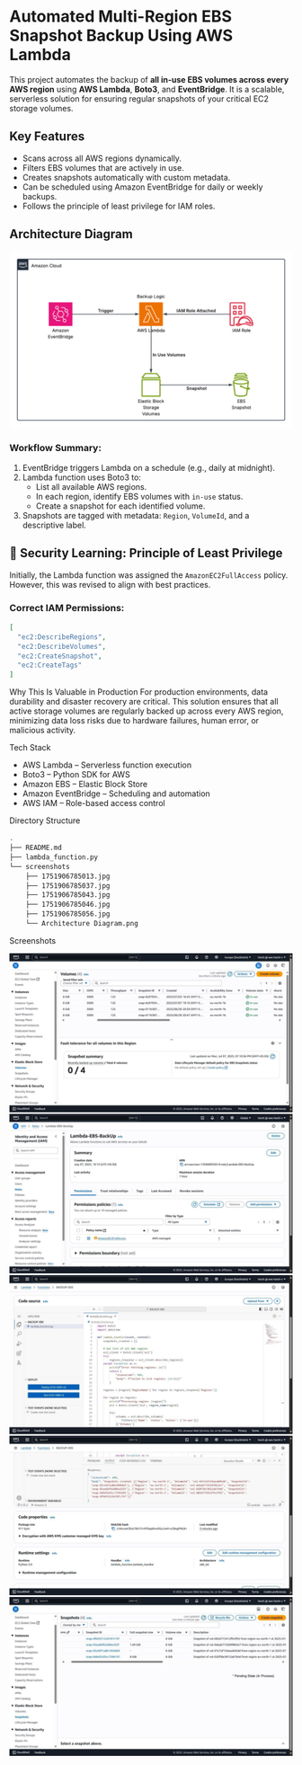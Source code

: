 # Automated Multi-Region EBS Snapshot Backup Using AWS Lambda

This project automates the backup of **all in-use EBS volumes across every AWS region** using **AWS Lambda**, **Boto3**, and **EventBridge**. It is a scalable, serverless solution for ensuring regular snapshots of your critical EC2 storage volumes.


## Key Features

- Scans across all AWS regions dynamically.
- Filters EBS volumes that are actively in use.
- Creates snapshots automatically with custom metadata.
- Can be scheduled using Amazon EventBridge for daily or weekly backups.
- Follows the principle of least privilege for IAM roles.


## Architecture Diagram
![Architecture Diagram](screenshots/Architecture%20Diagram.png)


### Workflow Summary:
1. EventBridge triggers Lambda on a schedule (e.g., daily at midnight).
2. Lambda function uses Boto3 to:
   - List all available AWS regions.
   - In each region, identify EBS volumes with `in-use` status.
   - Create a snapshot for each identified volume.
3. Snapshots are tagged with metadata: `Region`, `VolumeId`, and a descriptive label.


## 🔐 Security Learning: Principle of Least Privilege

Initially, the Lambda function was assigned the `AmazonEC2FullAccess` policy. However, this was revised to align with best practices.

### Correct IAM Permissions:
```json
[
  "ec2:DescribeRegions",
  "ec2:DescribeVolumes",
  "ec2:CreateSnapshot",
  "ec2:CreateTags"
]
```

Why This Is Valuable in Production
For production environments, data durability and disaster recovery are critical. This solution ensures that all active storage volumes are regularly backed up across every AWS region, minimizing data loss risks due to hardware failures, human error, or malicious activity.

Tech Stack
- AWS Lambda – Serverless function execution
- Boto3 – Python SDK for AWS
- Amazon EBS – Elastic Block Store
- Amazon EventBridge – Scheduling and automation
- AWS IAM – Role-based access control

Directory Structure
```bash
.
├── README.md
├── lambda_function.py
└── screenshots
    ├── 1751906785013.jpg
    ├── 1751906785037.jpg
    ├── 1751906785043.jpg
    ├── 1751906785046.jpg
    ├── 1751906785056.jpg
    └── Architecture Diagram.png
```

Screenshots

![](screenshots/1751906785056.jpg)
![](screenshots/1751906785037.jpg)
![](screenshots/1751906785046.jpg)
![](screenshots/1751906785043.jpg)
![](screenshots/1751906785013.jpg)
